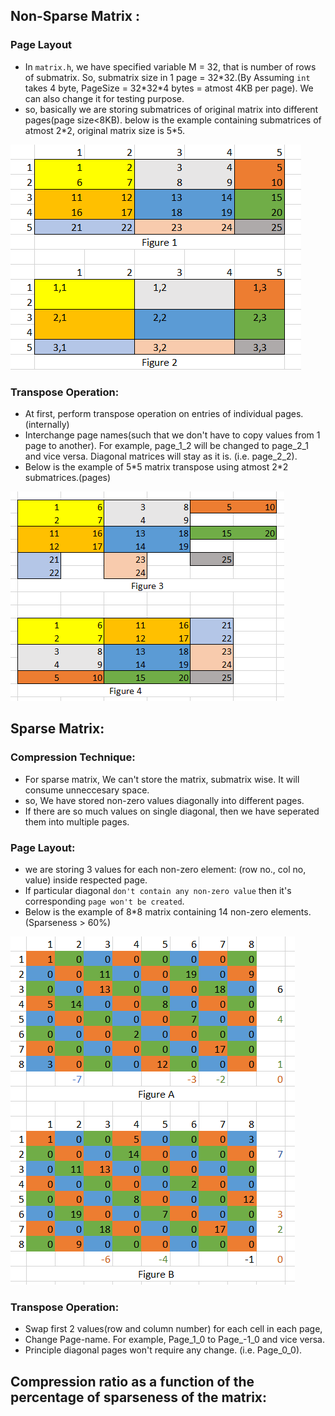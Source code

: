 ## Non-Sparse Matrix :
### Page Layout
 - In `matrix.h`, we have specified variable M = 32, that is number of rows of submatrix. So, submatrix size in 1 page = 32*32.(By Assuming `int` takes 4 byte, PageSize = 32\*32\*4 bytes = atmost 4KB per page). We can also change it for testing purpose.
 - so, basically we are storing submatrices of original matrix into different pages(page size<8KB). below is the example containing submatrices of atmost 2\*2, original matrix size is 5\*5.
<img src="docs/img1.PNG" alt="Figure1"/>

### Transpose Operation:
 - At first, perform transpose operation on entries of individual pages.(internally)
 - Interchange page names(such that we don't have to copy values from 1 page to another). For example, page_1_2 will be changed to page_2_1 and vice versa. Diagonal matrices will stay as it is. (i.e. page_2_2).
 - Below is the example of 5\*5 matrix transpose using atmost 2\*2 submatrices.(pages)
<img src="docs/img2.PNG" alt="Figure2"/>

## Sparse Matrix:
### Compression Technique:
 - For sparse matrix, We can't store the matrix, submatrix wise. It will consume unneccesary space.
 - so, We have stored non-zero values diagonally into different pages.
 - If there are so much values on single diagonal, then we have seperated them into multiple pages. 
### Page Layout:
 - we are storing 3 values for each non-zero element: (row no., col no, value) inside respected page.
 - If particular diagonal `don't contain any non-zero value` then it's corresponding `page won't be created`.
 - Below is the example of 8\*8 matrix containing 14 non-zero elements.(Sparseness > 60%)
<img src="docs/img3.PNG" alt="Figure3"/>

### Transpose Operation:
 - Swap first 2 values(row and column number) for each cell in each page,
 - Change Page-name. For example, Page_1_0 to Page_-1_0 and vice versa.
 - Principle diagonal pages won't require any change. (i.e. Page_0_0).

## Compression ratio as a function of the percentage of sparseness of the matrix:

